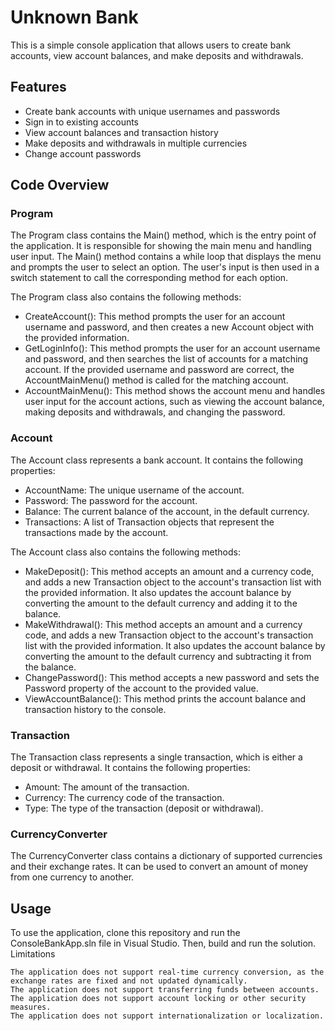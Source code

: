# Unknown Bank

This is a simple console application that allows users to create bank accounts, view account balances, and make deposits and withdrawals.

## Features

- Create bank accounts with unique usernames and passwords
- Sign in to existing accounts
- View account balances and transaction history
- Make deposits and withdrawals in multiple currencies
- Change account passwords

## Code Overview

### Program

The Program class contains the Main() method, which is the entry point of the application. It is responsible for showing the main menu and handling user input. The Main() method contains a while loop that displays the menu and prompts the user to select an option. The user's input is then used in a switch statement to call the corresponding method for each option.

The Program class also contains the following methods:

- CreateAccount(): This method prompts the user for an account username and password, and then creates a new Account object with the provided information.
- GetLoginInfo(): This method prompts the user for an account username and password, and then searches the list of accounts for a matching account. If the provided username and password are correct, the AccountMainMenu() method is called for the matching account.
- AccountMainMenu(): This method shows the account menu and handles user input for the account actions, such as viewing the account balance, making deposits and withdrawals, and changing the password.

### Account

The Account class represents a bank account. It contains the following properties:

- AccountName: The unique username of the account.
- Password: The password for the account.
- Balance: The current balance of the account, in the default currency.
- Transactions: A list of Transaction objects that represent the transactions made by the account.

The Account class also contains the following methods:

- MakeDeposit(): This method accepts an amount and a currency code, and adds a new Transaction object to the account's transaction list with the provided information. It also updates the account balance by converting the amount to the default currency and adding it to the balance.
- MakeWithdrawal(): This method accepts an amount and a currency code, and adds a new Transaction object to the account's transaction list with the provided information. It also updates the account balance by converting the amount to the default currency and subtracting it from the balance.
- ChangePassword(): This method accepts a new password and sets the Password property of the account to the provided value.
- ViewAccountBalance(): This method prints the account balance and transaction history to the console.

### Transaction

The Transaction class represents a single transaction, which is either a deposit or withdrawal. It contains the following properties:

- Amount: The amount of the transaction.
- Currency: The currency code of the transaction.
- Type: The type of the transaction (deposit or withdrawal).

### CurrencyConverter

The CurrencyConverter class contains a dictionary of supported currencies and their exchange rates. It can be used to convert an amount of money from one currency to another.

## Usage

To use the application, clone this repository and run the ConsoleBankApp.sln file in Visual Studio. Then, build and run the solution.
Limitations

    The application does not support real-time currency conversion, as the exchange rates are fixed and not updated dynamically.
    The application does not support transferring funds between accounts.
    The application does not support account locking or other security measures.
    The application does not support internationalization or localization.
